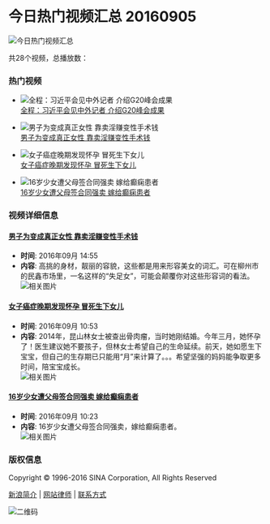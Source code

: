 # 今日热门视频汇总 20160905

![今日热门视频汇总](http://www.sinaimg.cn/video/2014spj_news/ad-1.jpg)

共28个视频，总播放数：

### 热门视频

- ![全程：习近平会见中外记者 介绍G20峰会成果](http://p.ivideo.sina.com.cn/video/250/738/794/250738794.jpg)  
  [全程：习近平会见中外记者 介绍G20峰会成果](http://video.sina.com.cn/p/news/w/doc/2016-09-05/203565343049.html)

- ![男子为变成真正女性 靠卖淫赚变性手术钱](http://p.ivideo.sina.com.cn/video/250/738/590/250738590.jpg)  
  [男子为变成真正女性 靠卖淫赚变性手术钱](http://video.sina.com.cn/p/news/s/doc/2016-09-05/145565342683.html)

- ![女子癌症晚期发现怀孕 冒死生下女儿](http://p.ivideo.sina.com.cn/video/250/738/296/250738296.jpg)  
  [女子癌症晚期发现怀孕 冒死生下女儿](http://video.sina.com.cn/p/news/s/doc/2016-09-05/105365342355.html)

- ![16岁少女遭父母签合同强卖 嫁给癫痫患者](http://p.ivideo.sina.com.cn/video/250/738/248/250738248.jpg)  
  [16岁少女遭父母签合同强卖 嫁给癫痫患者](http://video.sina.com.cn/p/news/s/doc/2016-09-05/102365342263.html)

### 视频详细信息

#### [男子为变成真正女性 靠卖淫赚变性手术钱](http://video.sina.com.cn/p/news/s/doc/2016-09-05/145565342683.html)
- **时间**: 2016年09月 14:55  
- **内容**: 高挑的身材，靓丽的容貌，这些都是用来形容美女的词汇。可在柳州市的民鑫市场里，一名这样的“失足女”，可能会颠覆你对这些形容词的看法。  
![相关图片](http://p.ivideo.sina.com.cn/257/780/140724735_2.jpg)

#### [女子癌症晚期发现怀孕 冒死生下女儿](http://video.sina.com.cn/p/news/s/doc/2016-09-05/105365342355.html)
- **时间**: 2016年09月 10:53  
- **内容**: 2014年，昆山林女士被查出骨肉瘤，当时她刚结婚。今年三月，她怀孕了！医生建议她不要孩子，但林女士希望自己的生命延续。前天，她如愿生下宝宝，但自己的生存期已只能用“月”来计算了。。。希望坚强的妈妈能争取更多时间，陪宝宝成长。  
![相关图片](http://p.ivideo.sina.com.cn/851/593/140723161_2.jpg)

#### [16岁少女遭父母签合同强卖 嫁给癫痫患者](http://video.sina.com.cn/p/news/s/doc/2016-09-05/102365342263.html)
- **时间**: 2016年09月 10:23  
- **内容**: 16岁少女遭父母签合同强卖，嫁给癫痫患者。  
![相关图片](http://p.ivideo.sina.com.cn/521/771/140722845_2.jpg)

### 版权信息
Copyright © 1996-2016 SINA Corporation, All Rights Reserved 

[新浪简介](http://corp.sina.com.cn/chn/) | [网站律师](http://www.sina.com.cn/intro/lawfirm.shtml) | [联系方式](http://www.sina.com.cn/contactus.html)

![二维码](http://comet.blog.sina.com.cn/qr?http://www.sina.com.cn/)